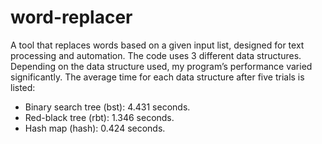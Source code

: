 # word-replacer
A tool that replaces words based on a given input list, designed for text processing and automation.
The code uses 3 different data structures.
Depending on the data structure used, my program’s performance varied significantly. The average time for each data structure after five trials is listed:
- Binary search tree (bst): 4.431 seconds.
- Red-black tree (rbt): 1.346 seconds.
- Hash map (hash): 0.424 seconds.
